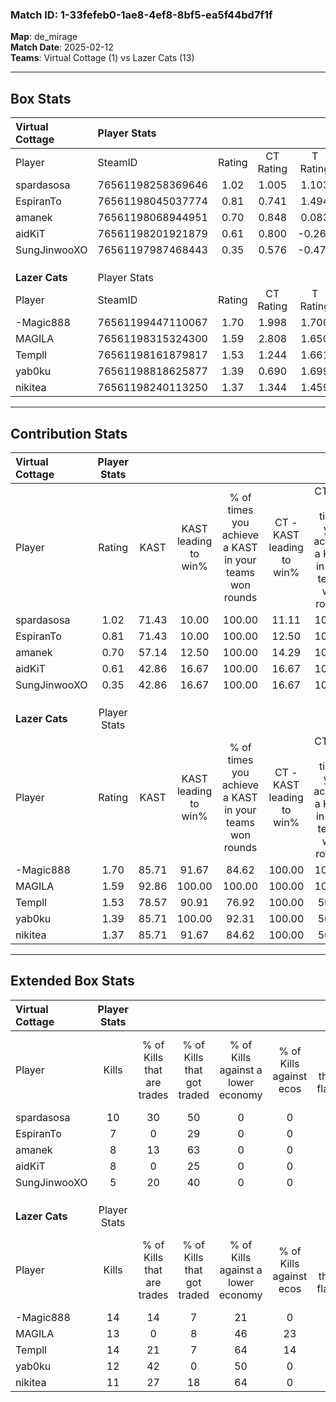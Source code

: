 ### Match ID: 1-33fefeb0-1ae8-4ef8-8bf5-ea5f44bd7f1f  
**Map**: de_mirage  
**Match Date**: 2025-02-12  
**Teams**: Virtual Cottage (1) vs Lazer Cats (13)  

---  

## Box Stats  

| **Virtual Cottage** | Player Stats      |        |           |          |       |       |       |         |        |      |     |
| :- | :- | :-: | :-: | :-: | :-: | :-: | :-: | :-: | :-: | :-: | :-: |
| Player              | SteamID           | Rating | CT Rating | T Rating | KAST  |  ADR  | Kills | Assists | Deaths | K/D  | HS% |
| spardasosa          | 76561198258369646 |  1.02  |   1.005   |  1.103   | 71.43 | 77.2  |  10   |    4    |   12   | 0.83 | 70  |
| EspiranTo           | 76561198045037774 |  0.81  |   0.741   |  1.494   | 71.43 | 81.9  |   7   |    4    |   13   | 0.54 | 85  |
| amanek              | 76561198068944951 |  0.70  |   0.848   |  0.083   | 57.14 | 74.9  |   8   |    3    |   14   | 0.57 | 50  |
| aidKiT              | 76561198201921879 |  0.61  |   0.800   |  -0.265  | 42.86 | 59.8  |   8   |    1    |   12   | 0.67 | 50  |
| SungJinwooXO        | 76561197987468443 |  0.35  |   0.576   |  -0.471  | 42.86 | 43.8  |   5   |    3    |   13   | 0.38 | 60  |
|                     |                   |        |           |          |       |       |       |         |        |      |     |
|                     |                   |        |           |          |       |       |       |         |        |      |     |
|                     |                   |        |           |          |       |       |       |         |        |      |     |
| **Lazer Cats**      | Player Stats      |        |           |          |       |       |       |         |        |      |     |
| Player              | SteamID           | Rating | CT Rating | T Rating | KAST  |  ADR  | Kills | Assists | Deaths | K/D  | HS% |
| -Magic888           | 76561199447110067 |  1.70  |   1.998   |  1.700   | 85.71 | 99.6  |  14   |    3    |   5    | 2.80 | 57  |
| MAGILA              | 76561198315324300 |  1.59  |   2.808   |  1.650   | 92.86 | 107.7 |  13   |    6    |   9    | 1.44 | 53  |
| Templl              | 76561198161879817 |  1.53  |   1.244   |  1.661   | 78.57 | 104.1 |  14   |    5    |   9    | 1.56 | 57  |
| yab0ku              | 76561198818625877 |  1.39  |   0.690   |  1.699   | 85.71 | 69.5  |  12   |    1    |   7    | 1.71 | 50  |
| nikitea             | 76561198240113250 |  1.37  |   1.344   |  1.459   | 85.71 | 90.6  |  11   |    2    |   8    | 1.38 | 72  |
---  

## Contribution Stats  

| **Virtual Cottage** | Player Stats |       |                      |                                                        |                           |                                                             |                          |                                                            |
| :- | :-: | :-: | :-: | :-: | :-: | :-: | :-: | :-: |
| Player              |    Rating    | KAST  | KAST leading to win% | % of times you achieve a KAST in your teams won rounds | CT - KAST leading to win% | CT - % of times you achieve a KAST in your teams won rounds | T - KAST leading to win% | T - % of times you achieve a KAST in your teams won rounds |
| spardasosa          |     1.02     | 71.43 |        10.00         |                         100.00                         |           11.11           |                           100.00                            |           0.00           |                            0.00                            |
| EspiranTo           |     0.81     | 71.43 |        10.00         |                         100.00                         |           12.50           |                           100.00                            |           0.00           |                            0.00                            |
| amanek              |     0.70     | 57.14 |        12.50         |                         100.00                         |           14.29           |                           100.00                            |           0.00           |                            0.00                            |
| aidKiT              |     0.61     | 42.86 |        16.67         |                         100.00                         |           16.67           |                           100.00                            |           0.00           |                            0.00                            |
| SungJinwooXO        |     0.35     | 42.86 |        16.67         |                         100.00                         |           16.67           |                           100.00                            |           0.00           |                            0.00                            |
|                     |              |       |                      |                                                        |                           |                                                             |                          |                                                            |
|                     |              |       |                      |                                                        |                           |                                                             |                          |                                                            |
|                     |              |       |                      |                                                        |                           |                                                             |                          |                                                            |
| **Lazer Cats**      | Player Stats |       |                      |                                                        |                           |                                                             |                          |                                                            |
| Player              |    Rating    | KAST  | KAST leading to win% | % of times you achieve a KAST in your teams won rounds | CT - KAST leading to win% | CT - % of times you achieve a KAST in your teams won rounds | T - KAST leading to win% | T - % of times you achieve a KAST in your teams won rounds |
| -Magic888           |     1.70     | 85.71 |        91.67         |                         84.62                          |          100.00           |                           100.00                            |          90.00           |                           81.82                            |
| MAGILA              |     1.59     | 92.86 |        100.00        |                         100.00                         |          100.00           |                           100.00                            |          100.00          |                           100.00                           |
| Templl              |     1.53     | 78.57 |        90.91         |                         76.92                          |          100.00           |                            50.00                            |          90.00           |                           81.82                            |
| yab0ku              |     1.39     | 85.71 |        100.00        |                         92.31                          |          100.00           |                            50.00                            |          100.00          |                           100.00                           |
| nikitea             |     1.37     | 85.71 |        91.67         |                         84.62                          |          100.00           |                            50.00                            |          90.91           |                           90.91                            |
---  

## Extended Box Stats  

| **Virtual Cottage** | Player Stats |                            |                            |                                    |                         |                              |                                 |        |                             |                                     |                          |                               |                            |
| :- | :-: | :-: | :-: | :-: | :-: | :-: | :-: | :-: | :-: | :-: | :-: | :-: | :-: |
| Player              |    Kills     | % of Kills that are trades | % of Kills that got traded | % of Kills against a lower economy | % of Kills against ecos | % of Kills that are flawless | % of Kills that are close duels | Deaths | % of Deaths that get traded | % of Deaths against a lower economy | % of Deaths against ecos | % of Deaths that are flawless | % of Deaths that are close |
| spardasosa          |      10      |             30             |             50             |                 0                  |            0            |              70              |                0                |   12   |              0              |                  0                  |            0             |              42               |             0              |
| EspiranTo           |      7       |             0              |             29             |                 0                  |            0            |              71              |                0                |   13   |              8              |                  0                  |            0             |              54               |             23             |
| amanek              |      8       |             13             |             63             |                 0                  |            0            |              63              |                0                |   14   |              7              |                  0                  |            0             |              50               |             0              |
| aidKiT              |      8       |             0              |             25             |                 0                  |            0            |              88              |                0                |   12   |              8              |                  0                  |            0             |              67               |             8              |
| SungJinwooXO        |      5       |             20             |             40             |                 0                  |            0            |              60              |               20                |   13   |             15              |                  0                  |            0             |              54               |             8              |
|                     |              |                            |                            |                                    |                         |                              |                                 |        |                             |                                     |                          |                               |                            |
|                     |              |                            |                            |                                    |                         |                              |                                 |        |                             |                                     |                          |                               |                            |
|                     |              |                            |                            |                                    |                         |                              |                                 |        |                             |                                     |                          |                               |                            |
| **Lazer Cats**      | Player Stats |                            |                            |                                    |                         |                              |                                 |        |                             |                                     |                          |                               |                            |
| Player              |    Kills     | % of Kills that are trades | % of Kills that got traded | % of Kills against a lower economy | % of Kills against ecos | % of Kills that are flawless | % of Kills that are close duels | Deaths | % of Deaths that get traded | % of Deaths against a lower economy | % of Deaths against ecos | % of Deaths that are flawless | % of Deaths that are close |
| -Magic888           |      14      |             14             |             7              |                 21                 |            0            |              57              |                7                |   5    |             40              |                 60                  |            0             |              100              |             0              |
| MAGILA              |      13      |             0              |             8              |                 46                 |           23            |              46              |                0                |   9    |             67              |                 56                  |            0             |              67               |             0              |
| Templl              |      14      |             21             |             7              |                 64                 |           14            |              64              |               14                |   9    |             22              |                 33                  |            0             |              78               |             11             |
| yab0ku              |      12      |             42             |             0              |                 50                 |            0            |              58              |                0                |   7    |             57              |                 57                  |            0             |              86               |             0              |
| nikitea             |      11      |             27             |             18             |                 64                 |            0            |              36              |               18                |   8    |             25              |                 50                  |            0             |              50               |             0              |
